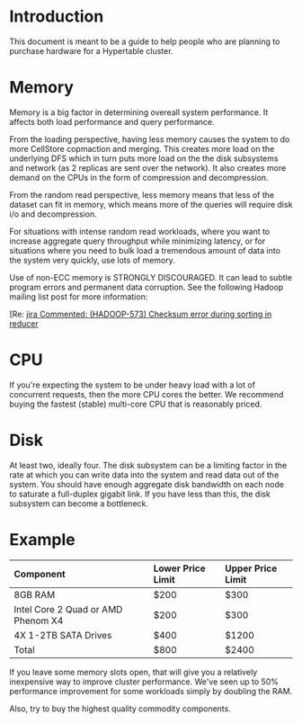 # Introduction #

This document is meant to be a guide to help people who are planning to purchase hardware for a Hypertable cluster.

# Memory #

Memory is a big factor in determining overeall system performance.  It affects both load performance and query performance.

From the loading perspective, having less memory causes the system to do more CellStore copmaction and merging.  This creates more load on the underlying DFS which in turn puts more load on the the disk subsystems and network (as 2 replicas are sent over the network).  It also creates more demand on the CPUs in the form of compression and decompression.

From the random read perspective, less memory means that less of the dataset can fit in memory, which means more of the queries will require disk i/o and decompression.

For situations with intense random read workloads, where you want to increase aggregate query throughput while minimizing latency, or for situations where you need to bulk load a tremendous amount of data into the system very quickly, use lots of memory.

Use of non-ECC memory is STRONGLY DISCOURAGED.  It can lead to subtle program errors and permanent data corruption.  See the following Hadoop mailing list post for more information:

[Re: [jira Commented: (HADOOP-573) Checksum error during sorting in reducer](http://mail-archives.apache.org/mod_mbox/hadoop-core-dev/200705.mbox/<465C3065.9050501@dragonflymc.com>)


# CPU #

If you're expecting the system to be under heavy load with a lot of concurrent requests, then the more CPU cores the better.  We recommend buying the fastest (stable) multi-core CPU that is reasonably priced.

# Disk #

At least two, ideally four.  The disk subsystem can be a limiting factor in the rate at which you can write data into the system and read data out of the system.  You should have enough aggregate disk bandwidth on each node to saturate a full-duplex gigabit link.  If you have less than this, the disk subsystem can become a bottleneck.

# Example #

| **Component** | **Lower Price Limit** | **Upper Price Limit** |
|:--------------|:----------------------|:----------------------|
| 8GB RAM       | $200                  | $300                  |
| Intel Core 2 Quad or AMD Phenom X4 | $200                  | $300                  |
| 4X 1-2TB SATA Drives | $400                  | $1200                 |
| Total         | $800                  | $2400                 |

If you leave some memory slots open, that will give you a relatively inexpensive way to improve cluster performance.  We've seen up to 50% performance improvement for some workloads simply by doubling the RAM.

Also, try to buy the highest quality commodity components.